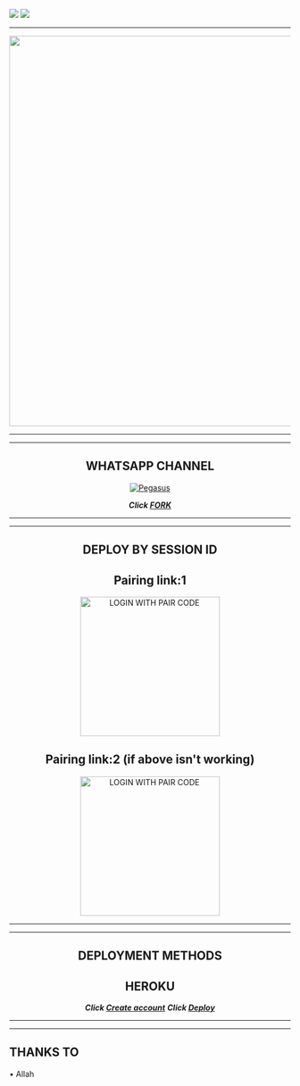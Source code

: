 
<a><img src='https://i.imgur.com/LyHic3i.gif'/></a>
<a><img src='https://i.imgur.com/LyHic3i.gif'/></a>
<div align="center">
</p

<hr>

<hr>

<p align="center">
<a href="https://github.com/hyhamza">
    <img src="https://raw.githubusercontent.com/hyhamza/hyhamza/main/Images/XByte-logo.png"  width="700px">
</a>
<hr>

<hr>






## WHATSAPP CHANNEL

[![Pegasus](https://telegra.ph/file/99460844d012cad1b7ee4.jpg)](https://whatsapp.com/channel/0029VaNRcHSJP2199iMQ4W0l)
 

</details>

***Click [FORK](https://github.com/HyHamza/X-BYTE/fork)***


<hr>

<hr>


## DEPLOY BY SESSION ID



##  Pairing link:1
<a href="https://byte-session.vercel.app/"><img src="https://img.shields.io/badge/LOGIN%20WITH-PAIR%20CODE-red" alt="LOGIN WITH PAIR CODE" width="250"></a>

## Pairing link:2 (if above isn't working)

<a href="https://byte-session-2.vercel.app/"><img src="https://img.shields.io/badge/LOGIN%20WITH-PAIR%20CODE2-red" alt="LOGIN WITH PAIR CODE" width="250"></a>

<hr>

<hr>

## DEPLOYMENT METHODS



## HEROKU
***Click [Create account](https://signup.heroku.com/login)***
***Click [Deploy](https://dashboard.heroku.com/new?template=https://github.com/HyHamza/X-BYTE)***

<hr>

<hr>

</div>

</div>

## THANKS TO

• Allah


